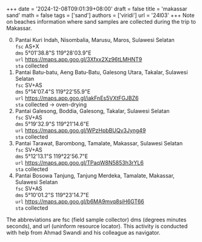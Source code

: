 +++
date = '2024-12-08T09:01:39+08:00'
draft = false
title = 'makassar sand'
math = false
tags = ['sand']
authors = ['viridi']
url = '24l03'
+++
Note on beaches information where sand samples are collected during the trip to Makassar.

<!--more-->

0. Pantai Kuri Indah, Nisombalia, Marusu, Maros, Sulawesi Selatan \
`fsc` AS+X \
`dms` 5°01'38.8"S 119°28'03.9"E \
`url` https://maps.app.goo.gl/3Xfxx2Xz96tLMHNT9 \
`sta` collected
1. Pantai Batu-batu, Aeng Batu-Batu, Galesong Utara, Takalar, Sulawesi Selatan \
`fsc` SV+AS \
`dms` 5°14'07.4"S 119°22'55.9"E \
`url` https://maps.app.goo.gl/iakFnEs5VXtFGJBZ6 \
`sta` collected &rightarrow; oven-drying
2. Pantai Galesong, Boddia, Galesong, Takalar, Sulawesi Selatan \
`fsc` SV+AS \
`dms` 5°19'32.9"S 119°21'14.6"E \
`url` https://maps.app.goo.gl/WPzHpbBUQv3Jyng49 \
`sta` collected
3. Pantai Tarawat, Barombong, Tamalate, Makassar, Sulawesi Selatan \
`fsc` SV+AS \
`dms` 5°12'13.1"S 119°22'56.7"E \
`url` https://maps.app.goo.gl/TPaqW8N5853h3rYL6 \
`sta` collected
4. Pantai Bosowa Tanjung, Tanjung Merdeka, Tamalate, Makassar, Sulawesi Selatan \
`fsc` SV+AS \
`dms` 5°10'01.2"S 119°23'14.7"E \
`url` https://maps.app.goo.gl/b6MA9mvq8siH6GT66 \
`sta` collected

The abbreviations are fsc (field sample collector) dms (degrees minutes seconds), and url (uninform resource locator). This activity is conducted with help from Ahmad Swandi and his colleague as navigator.
